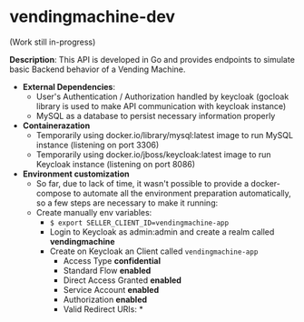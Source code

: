# vendingmachine-dev

(Work still in-progress)

**Description**: This API is developed in Go and provides endpoints to simulate basic Backend behavior of a Vending Machine.

- **External Dependencies**: 
    - User's Authentication / Authorization handled by keycloak (gocloak library is used to make API communication with keycloak instance)
    - MySQL as a database to persist necessary information properly
- **Containerazation**
    - Temporarily using docker.io/library/mysql:latest image to run MySQL instance (listening on port 3306)
    - Temporarily using docker.io/jboss/keycloak:latest image to run Keycloak instance (listening on port 8086)
- **Environment customization**
    - So far, due to lack of time, it wasn't possible to provide a docker-compose to automate all the environment preparation automatically, so a few steps are necessary to make it running:
    - Create manually env variables: 
        - ```$ export SELLER_CLIENT_ID=vendingmachine-app```
        - Login to Keycloak as admin:admin and create a realm called **vendingmachine**
        - Create on Keycloak an Client called ```vendingmachine-app```
            - Access Type **confidential**
            - Standard Flow **enabled**
            - Direct Access Granted **enabled**
            - Service Account **enabled**
            - Authorization **enabled**
            - Valid Redirect URIs: *
